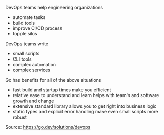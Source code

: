DevOps teams help engineering organizations 

- automate tasks
- build tools
- improve CI/CD process
- topple silos

DevOps teams write

- small scripts
- CLI tools
- complex automation
- complex services

Go has benefits for all of the above situations

- fast build and startup times make you efficient
- relative ease to understand and learn helps with team's and software growth and change
- extensive standard library allows you to get right into business logic 
- static types and explicit error handling make even small scripts more robust

Source: https://go.dev/solutions/devops

